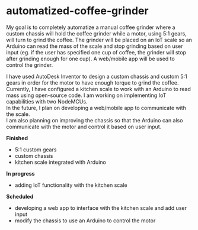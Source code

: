 # automatized-coffee-grinder
My goal is to completely automatize a manual coffee grinder where a custom chassis will hold the coffee grinder while a motor, using 5:1 gears, will turn to grind the coffee. The grinder will be placed on an IoT scale so an Arduino can read the mass of the scale and stop grinding based on user input (eg. if the user has specified one cup of coffee, the grinder will stop after grinding enough for one cup). A web/mobile app will be used to control the grinder.

I have used AutoDesk Inventor to design a custom chassis and custom 5:1 gears in order for the motor to have enough torque to grind the coffee.  
Currently, I have configured a kitchen scale to work with an Arduino to read mass using open-source code. I am working on implementing IoT capabilities with two NodeMCUs.  
In the future, I plan on developing a web/mobile app to communicate with the scale.  
I am also planning on improving the chassis so that the Arduino can also communicate with the motor and control it based on user input.

**Finished**
- 5:1 custom gears 
- custom chassis 
- kitchen scale integrated with Arduino

**In progress** 
- adding IoT functionality with the kitchen scale 

**Scheduled** 
- developing a web app to interface with the kitchen scale and add user input 
- modify the chassis to use an Arduino to control the motor 

